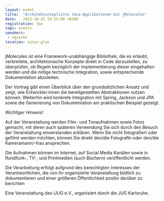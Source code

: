 ```yaml
---
layout: event
title:  "Architekturexplizite Java-Applikationen mit jMolecules"
date:   2023-10-25 19:15:00 +0200
registration: tba
tags: events
speakers:
 - ogierke
location: synyx-glas
---
```


jMolecules ist eine Framework-unabhängige Bibliothek, die es erlaubt, verbreitete, architektonische Konzepte direkt in Code darzustellen, zu überprüfen, ob Regeln bezüglich der Implementierung dieser eingehalten werden und die nötige technische Integration, sowie entsprechende Dokumentation abzuleiten.

Der Vortrag gibt einen Überblick über den grundsätzlichen Ansatz und zeigt, wie Entwickler:innen die bereitgestellten Abstraktionen nutzen können. Weiterhin wird konkrete Integration mit Spring, Jackson und JPA sowie die Generierung von Dokumentation am praktischen Beispiel gezeigt.

*Wichtiger Hinweis!*

Auf der Veranstaltung werden Film- und Tonaufnahmen sowie Fotos gemacht, mit deren auch späteren Verwendung Sie sich durch den Besuch der Veranstaltung einverstanden erklären. Wenn Sie nicht fotografiert oder gefilmt werden möchten, können Sie direkt den/die FotografIn oder den/die Kameramann/-frau ansprechen.

Die Aufnahmen können im Internet, auf Social Media Kanälen sowie in Rundfunk-, TV-, und Printmedien (auch Büchern) veröffentlicht werden.

Die Verarbeitung erfolgt aufgrund des berechtigten Interesses der Verantwortlichen, die von ihr organisierte Veranstaltung bildlich zu dokumentieren und einer größeren Öffentlichkeit positiv darüber zu berichten

Eine Veranstaltung des iJUG e.V., organisiert durch die JUG Karlsruhe.
